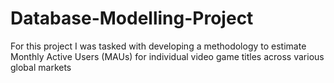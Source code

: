 # Database-Modelling-Project
For this project I was tasked with developing a methodology to estimate Monthly Active Users (MAUs) for individual video game titles across various global markets

